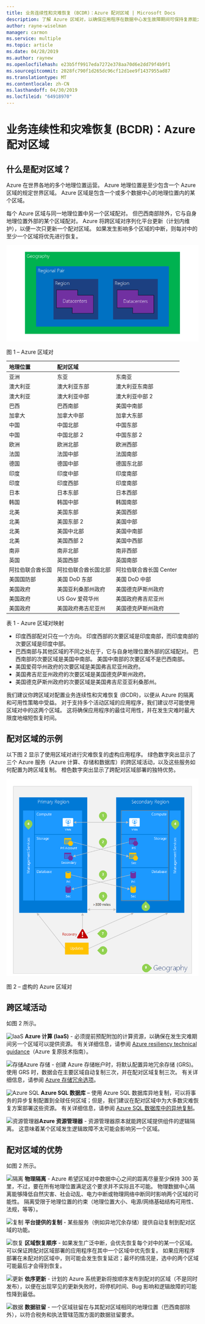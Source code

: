 ```yaml
---
title: 业务连续性和灾难恢复 (BCDR)：Azure 配对区域 | Microsoft Docs
description: 了解 Azure 区域对，以确保应用程序在数据中心发生故障期间可保持复原能力。
author: rayne-wiselman
manager: carmon
ms.service: multiple
ms.topic: article
ms.date: 04/28/2019
ms.author: raynew
ms.openlocfilehash: e23b5ff9917eda7272e378aa70d6e2dd79f4b9f1
ms.sourcegitcommit: 2028fc790f1d265dc96cf12d1ee9f1437955ad87
ms.translationtype: MT
ms.contentlocale: zh-CN
ms.lasthandoff: 04/30/2019
ms.locfileid: "64918970"
---
```

# <a name="business-continuity-and-disaster-recovery-bcdr-azure-paired-regions"></a>业务连续性和灾难恢复 (BCDR)：Azure 配对区域

## <a name="what-are-paired-regions"></a>什么是配对区域？

Azure 在世界各地的多个地理位置运营。 Azure 地理位置是至少包含一个 Azure 区域的规定世界区域。 Azure 区域是包含一个或多个数据中心的地理位置内的某个区域。

每个 Azure 区域与同一地理位置中另一个区域配对。 但巴西南部除外，它与自身地理位置外部的某个区域配对。 Azure 将跨区域对序列化平台更新（计划内维护），以便一次只更新一个配对区域。 如果发生影响多个区域的中断，则每对中的至少一个区域将优先进行恢复。

![AzureGeography](./media/best-practices-availability-paired-regions/GeoRegionDataCenter.png)

图 1 – Azure 区域对

| 地理位置 | 配对区域 |  |
|:--- |:--- |:--- |
| 亚洲 |东亚 |东南亚 |
| 澳大利亚 |澳大利亚东部 |澳大利亚东南部 |
| 澳大利亚 |澳大利亚中部 |澳大利亚中部 2 |
| 巴西 |巴西南部 |美国中南部 |
| 加拿大 |加拿大中部 |加拿大东部 |
| 中国 |中国北部 |中国东部|
| 中国 |中国北部 2 |中国东部 2|
| 欧洲 |欧洲北部 |欧洲西部 |
| 法国 |法国中部|法国南部|
| 德国 |德国中部 |德国东北部 |
| 印度 |印度中部 |印度南部 |
| 印度 |印度西部 |印度南部 |
| 日本 |日本东部 |日本西部 |
| 韩国 |韩国中部 |韩国南部 |
| 北美 |美国东部 |美国西部 |
| 北美 |美国东部 2 |美国中部 |
| 北美 |美国中北部 |美国中南部 |
| 北美 |美国西部 2 |美国中西部 
| 南非 | 南非北部 | 南非西部
| 英国 |英国西部 |英国南部 |
| 阿拉伯联合酋长国 | 阿拉伯联合酋长国北部 | 阿拉伯联合酋长国 Center
| 美国国防部 |美国 DoD 东部 |美国 DoD 中部 |
| 美国政府 |美国亚利桑那州政府 |美国德克萨斯州政府 |
| 美国政府 |US Gov 爱荷华州 |美国政府弗吉尼亚州 |
| 美国政府 |美国政府弗吉尼亚州 |美国德克萨斯州政府 |

表 1 - Azure 区域对映射

- 印度西部配对只在一个方向。 印度西部的次要区域是印度南部，而印度南部的次要区域是印度中部。
- 巴西南部与其他区域的不同之处在于，它与自身地理位置外部的区域配对。 巴西南部的次要区域是美国中南部。 美国中南部的次要区域不是巴西南部。
- 美国爱荷华州政府的次要区域是美国弗吉尼亚州政府。
- 美国弗吉尼亚州政府的次要区域是美国德克萨斯州政府。
- 美国德克萨斯州政府的次要区域是美国弗吉尼亚亚利桑那州。


我们建议你跨区域对配置业务连续性和灾难恢复 (BCDR)，以便从 Azure 的隔离和可用性策略中受益。 对于支持多个活动区域的应用程序，我们建议尽可能使用区域对中的这两个区域。 这将确保应用程序的最佳可用性，并在发生灾难时最大限度地缩短恢复时间。 

## <a name="an-example-of-paired-regions"></a>配对区域的示例
以下图 2 显示了使用区域对进行灾难恢复的虚构应用程序。 绿色数字突出显示了三个 Azure 服务（Azure 计算、存储和数据库）的跨区域活动，以及这些服务如何配置为跨区域复制。 橙色数字突出显示了跨配对区域部署的独特优势。

![配对区域的优势概览](./media/best-practices-availability-paired-regions/PairedRegionsOverview2.png)

图 2 – 虚构的 Azure 区域对

## <a name="cross-region-activities"></a>跨区域活动
如图 2 所示。

![IaaS](./media/best-practices-availability-paired-regions/1Green.png) **Azure 计算 (IaaS)** - 必须提前预配附加的计算资源，以确保在发生灾难期间另一个区域可以提供资源。 有关详细信息，请参阅 [Azure resiliency technical guidance](resiliency/resiliency-technical-guidance.md)（Azure 复原技术指南）。

![存储](./media/best-practices-availability-paired-regions/2Green.png)Azure 存储 - 创建 Azure 存储帐户时，将默认配置异地冗余存储 (GRS)。 使用 GRS 时，数据会在主要区域自动复制三次，并在配对区域复制三次。 有关详细信息，请参阅 [Azure 存储冗余选项](storage/common/storage-redundancy.md)。

![Azure SQL](./media/best-practices-availability-paired-regions/3Green.png) **Azure SQL 数据库** – 使用 Azure SQL 数据库异地复制，可以将事务的异步复制配置到全球任何区域；但是，我们建议在配对区域中为大多数灾难恢复方案部署这些资源。 有关详细信息，请参阅 [Azure SQL 数据库中的异地复制](sql-database/sql-database-geo-replication-overview.md)。

![资源管理器](./media/best-practices-availability-paired-regions/4Green.png)**Azure 资源管理器** - 资源管理器原本就能跨区域提供组件的逻辑隔离。 这意味着某个区域发生逻辑故障不太可能会影响另一个区域。

## <a name="benefits-of-paired-regions"></a>配对区域的优势
如图 2 所示。  

![隔离](./media/best-practices-availability-paired-regions/5Orange.png)
**物理隔离** - Azure 希望区域对中数据中心之间的距离尽量至少保持 300 英里，不过，要在所有地理位置满足这个要求并不实际且不可能。 物理数据中心隔离能够降低自然灾害、社会动乱、电力中断或物理网络中断同时影响两个区域的可能性。 隔离受限于地理位置的约束（地理位置大小、电源/网络基础结构可用性、法规，等等）。  

![复制](./media/best-practices-availability-paired-regions/6Orange.png)
**平台提供的复制** - 某些服务（例如异地冗余存储）提供自动复制到配对区域的功能。

![恢复](./media/best-practices-availability-paired-regions/7Orange.png)
**区域恢复顺序** - 如果发生广泛中断，会优先恢复每个对中的某一个区域。 可以保证跨配对区域部署的应用程序在其中一个区域中优先恢复。 如果应用程序部署在未配对的区域中，则可能会发生恢复延迟；最坏的情况是，选中的两个区域可能最后才会得到恢复。

![更新](./media/best-practices-availability-paired-regions/8Orange.png)
**依序更新** - 计划的 Azure 系统更新将按顺序发布到配对的区域（不是同时发布），以便在出现罕见的更新失败时，将停机时间、Bug 影响和逻辑故障的可能性降到最低。

![数据](./media/best-practices-availability-paired-regions/9Orange.png)
**数据驻留** - 一个区域驻留在与其配对区域相同的地理位置（巴西南部除外），以符合税务和执法管辖范围方面的数据驻留要求。
